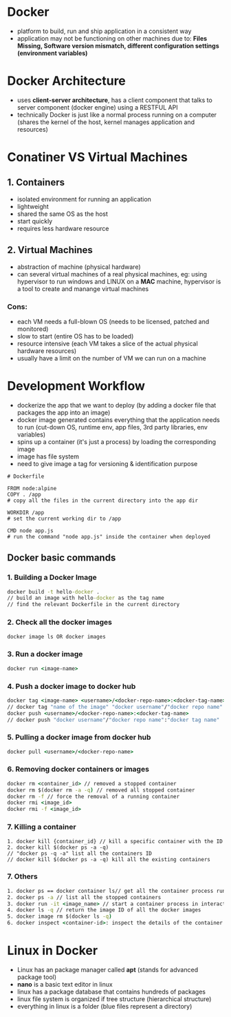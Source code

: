 # **Docker**
- platform to build, run and ship application in a consistent way
- application may not be functioning on other machines due to: **Files Missing, Software version mismatch, different configuration settings (environment variables)**

# **Docker Architecture**
- uses **client-server architecture**, has a client component that talks to server component (docker engine) using a RESTFUL API
- technically Docker is just like a normal process running on a computer (shares the kernel of the host, kernel manages application and resources)

# **Conatiner VS Virtual Machines**
## **1. Containers**
- isolated environment for running an application
- lightweight
- shared the same OS as the host
- start quickly
- requires less hardware resource
## **2. Virtual Machines**
- abstraction of machine (physical hardware)
- can several virtual machines of a real physical machines, eg: using hypervisor to run windows and LINUX on a **MAC** machine, hypervisor is a tool to create and manange virtual machines
### **Cons:**
- each VM needs a full-blown OS (needs to be licensed, patched and monitored)
- slow to start (entire OS has to be loaded)
- resource intensive (each VM takes a slice of the actual physical hardware resources)
- usually have a limit on the number of VM we can run on a machine

# **Development Workflow**
- dockerize the app that we want to deploy (by adding a docker file that packages the app into an image)
- docker image generated contains everything that the application needs to run (cut-down OS, runtime env, app files, 3rd party libraries, env variables)
- spins up a container (it's just a process) by loading the corresponding image
- image has file system
- need to give image a tag for versioning & identification purpose
```docker
# Dockerfile

FROM node:alpine
COPY . /app
# copy all the files in the current directory into the app dir

WORKDIR /app
# set the current working dir to /app

CMD node app.js
# run the command "node app.js" inside the container when deployed
```
## **Docker basic commands**
### **1. Building a Docker Image**
```cmd
docker build -t hello-docker .
// build an image with hello-docker as the tag name
// find the relevant Dockerfile in the current directory
```
### **2. Check all the docker images**
```cmd
docker image ls OR docker images
```
### **3. Run a docker image**
```cmd
docker run <image-name>
```
### **4. Push a docker image to docker hub**
```cmd
docker tag <image-name> <username>/<docker-repo-name>:<docker-tag-name>
// docker tag "name of the image" "docker username"/"docker repo name":"docker tag name"
docker push <username>/<docker-repo-name>:<docker-tag-name>
// docker push "docker username"/"docker repo name":"docker tag name"
```
### **5. Pulling a docker image from docker hub**
```cmd
docker pull <username>/<docker-repo-name>
```
### **6. Removing docker containers or images**
```cmd
docker rm <container_id> // removed a stopped container
docker rm $(docker rm -a -q) // removed all stopped container
docker rm -f // force the removal of a running container
docker rmi <image_id>
docker rmi -f <image_id>
```
### **7. Killing a container**
```
1. docker kill {container_id} // kill a specific container with the ID
2. docker kill $(docker ps -a -q)
// "docker ps -q -a" list all the containers ID
// docker kill $(docker ps -a -q) kill all the existing containers
```

### **7. Others**
```cmd
1. docker ps == docker container ls// get all the container process running in docker
2. docker ps -a // list all the stopped containers
3. docker run -it <image_name> // start a container process in interactive mode, 't' gives us the pseudo terminal
4. docker ls -q // return the image ID of all the docker images
5. docker image rm $(docker ls -q)
6. docker inspect <container-id>: inspect the details of the container
```

# **Linux in Docker**
- Linux has an package manager called **apt** (stands for advanced package tool)
- **nano** is a basic text editor in linux
- linux has a package database that contains hundreds of packages
- linux file system is organized if tree structure (hierarchical structure)
- everything in linux is a folder (blue files represent a directory)